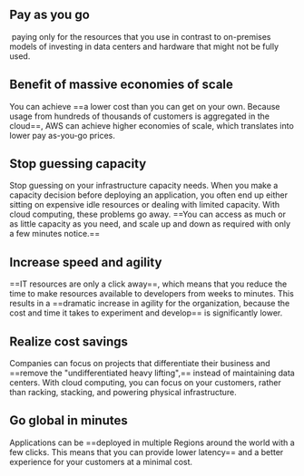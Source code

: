## Pay as you go

 paying only for the resources that you use in contrast to on-premises models of investing in data centers and hardware that might not be fully used.

## Benefit of massive economies of scale

You can achieve ==a lower cost than you can get on your own. Because usage from hundreds of thousands of customers is aggregated in the cloud==, AWS can achieve higher economies of scale, which translates into lower pay as-you-go prices.

## Stop guessing capacity

Stop guessing on your infrastructure capacity needs. When you make a capacity decision before deploying an application, you often end up either sitting on expensive idle resources or dealing with limited capacity. With cloud computing, these problems go away. ==You can access as much or as little capacity as you need, and scale up and down as required with only a few minutes notice.==

## Increase speed and agility
==IT resources are only a click away==, which means that you reduce the time to make resources available to developers from weeks to minutes. This results in a ==dramatic increase in agility for the organization, because the cost and time it takes to experiment and develop== is significantly lower.

## Realize cost savings
Companies can focus on projects that differentiate their business and ==remove the "undifferentiated heavy lifting",== instead of maintaining data centers. With cloud computing, you can focus on your customers, rather than racking, stacking, and powering physical infrastructure.

## Go global in minutes

Applications can be ==deployed in multiple Regions around the world with a few clicks. This means that you can provide lower latency== and a better experience for your customers at a minimal cost.